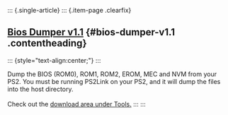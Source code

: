 ::: {.single-article}
::: {.item-page .clearfix}
## [Bios Dumper v1.1](/186-bios-dumper-v1-1.html) {#bios-dumper-v1.1 .contentheading}

::: {style="text-align:center;"}
:::

Dump the BIOS (ROM0), ROM1, ROM2, EROM, MEC and NVM from your PS2. You
must be running PS2Link on your PS2, and it will dump the files into the
host directory.\
\
Check out the [download area under
Tools.](/download/releases/tools.html)
:::
:::
